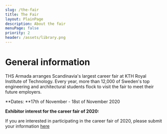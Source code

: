 ```yaml
---
slug: /the-fair
title: The Fair
layout: PlainPage
description: About the fair
menuPage: false
priority: 2
header: /assets/library.png
---
```

# General information

THS Armada arranges Scandinavia's largest career fair at KTH Royal Institute of Technology. Every year, more than 12,000 of Sweden's top engineering and architectural students flock to visit the fair to meet their future employers. 

**Dates: **17th of November - 18st of November 2020

**Exhibitor interest for the career fair of 2020:**

If you are interested in participating in the career fair of 2020, please submit your information [here](http://register.armada.nu)

